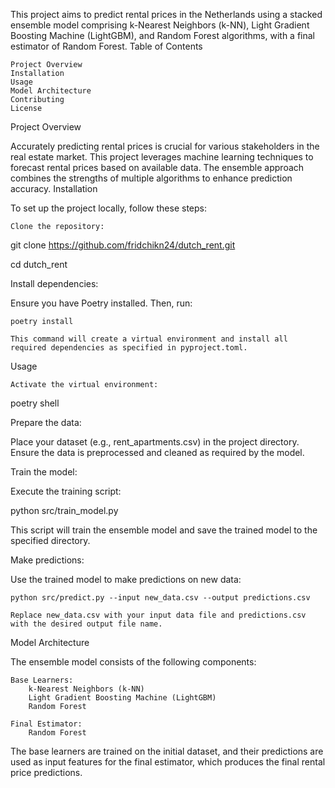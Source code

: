 This project aims to predict rental prices in the Netherlands using a stacked ensemble model comprising k-Nearest Neighbors (k-NN), Light Gradient Boosting Machine (LightGBM), and Random Forest algorithms, with a final estimator of Random Forest.
Table of Contents

    Project Overview
    Installation
    Usage
    Model Architecture
    Contributing
    License

Project Overview

Accurately predicting rental prices is crucial for various stakeholders in the real estate market. This project leverages machine learning techniques to forecast rental prices based on available data. The ensemble approach combines the strengths of multiple algorithms to enhance prediction accuracy.
Installation

To set up the project locally, follow these steps:

    Clone the repository:

git clone https://github.com/fridchikn24/dutch_rent.git

cd dutch_rent

Install dependencies:

Ensure you have Poetry installed. Then, run:

    poetry install

    This command will create a virtual environment and install all required dependencies as specified in pyproject.toml.

Usage

    Activate the virtual environment:

poetry shell

Prepare the data:

Place your dataset (e.g., rent_apartments.csv) in the project directory. Ensure the data is preprocessed and cleaned as required by the model.

Train the model:

Execute the training script:

python src/train_model.py

This script will train the ensemble model and save the trained model to the specified directory.

Make predictions:

Use the trained model to make predictions on new data:

    python src/predict.py --input new_data.csv --output predictions.csv

    Replace new_data.csv with your input data file and predictions.csv with the desired output file name.

Model Architecture

The ensemble model consists of the following components:

    Base Learners:
        k-Nearest Neighbors (k-NN)
        Light Gradient Boosting Machine (LightGBM)
        Random Forest

    Final Estimator:
        Random Forest

The base learners are trained on the initial dataset, and their predictions are used as input features for the final estimator, which produces the final rental price predictions.
